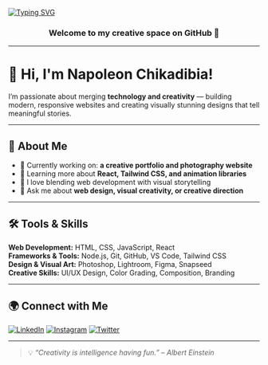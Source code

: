 <!-- Typing Animation -->
[![Typing SVG](https://readme-typing-svg.demolab.com?font=Fira+Code&weight=600&size=25&pause=1000&color=4A90E2&center=true&vCenter=true&width=600&lines=Web+Developer;Creative+Designer;Visual+Artist)](https://git.io/typing-svg)

<h3 align="center">Welcome to my creative space on GitHub 👋</h3>

---

# 👋 Hi, I'm Napoleon Chikadibia!

I’m passionate about merging **technology and creativity** — building modern, responsive websites and creating visually stunning designs that tell meaningful stories.

---

## 🚀 About Me
- 🔭 Currently working on: **a creative portfolio and photography website**
- 🌱 Learning more about **React, Tailwind CSS, and animation libraries**
- 🎨 I love blending web development with visual storytelling
- 💬 Ask me about **web design, visual creativity, or creative direction**

---

## 🛠️ Tools & Skills
**Web Development:** HTML, CSS, JavaScript, React  
**Frameworks & Tools:** Node.js, Git, GitHub, VS Code, Tailwind CSS  
**Design & Visual Art:** Photoshop, Lightroom, Figma, Snapseed  
**Creative Skills:** UI/UX Design, Color Grading, Composition, Branding

---

## 🌍 Connect with Me
[![LinkedIn](https://img.shields.io/badge/LinkedIn-blue?logo=linkedin&logoColor=white)](https://www.linkedin.com/in/napoleon-chikadibia-8bb97b352)
[![Instagram](https://img.shields.io/badge/Instagram-purple?logo=instagram&logoColor=white)](https://www.instagram.com/napoleon_chikadibia?igsh=aGt5dHNncG05c3V1)
[![Twitter](https://img.shields.io/badge/Twitter-black?logo=x&logoColor=white)](https://x.com/Napoleonchika?t=pL_FGb1f7EvLuRd6pbYxIA&s=09)

---

> 💡 *“Creativity is intelligence having fun.” – Albert Einstein*

